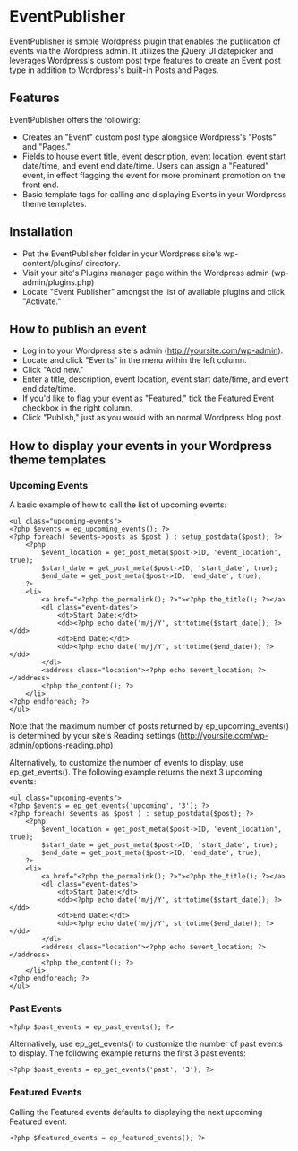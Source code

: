 # EventPublisher #

EventPublisher is simple Wordpress plugin that enables the publication of events via the Wordpress admin. It utilizes the jQuery UI datepicker and leverages Wordpress's custom post type features to create an Event post type in addition to Wordpress's built-in Posts and Pages.

## Features ##

EventPublisher offers the following:

- Creates an "Event" custom post type alongside Wordpress's "Posts" and "Pages."
- Fields to house event title, event description, event location, event start date/time, and event end date/time. Users can assign a "Featured" event, in effect flagging the event for more prominent promotion on the front end.
- Basic template tags for calling and displaying Events in your Wordpress theme templates.

## Installation ##

- Put the EventPublisher folder in your Wordpress site's wp-content/plugins/ directory.
- Visit your site's Plugins manager page within the Wordpress admin (wp-admin/plugins.php)
- Locate "Event Publisher" amongst the list of available plugins and click "Activate."

## How to publish an event ##

- Log in to your Wordpress site's admin (http://yoursite.com/wp-admin).
- Locate and click "Events" in the menu within the left column.
- Click "Add new."
- Enter a title, description, event location, event start date/time, and event end date/time.
- If you'd like to flag your event as "Featured," tick the Featured Event checkbox in the right column.
- Click "Publish," just as you would with an normal Wordpress blog post.

## How to display your events in your Wordpress theme templates ##

### Upcoming Events

A basic example of how to call the list of upcoming events:

    <ul class="upcoming-events">
    <?php $events = ep_upcoming_events(); ?>
    <?php foreach( $events->posts as $post ) : setup_postdata($post); ?>
        <?php
            $event_location = get_post_meta($post->ID, 'event_location', true);
            $start_date = get_post_meta($post->ID, 'start_date', true);
            $end_date = get_post_meta($post->ID, 'end_date', true);
        ?>
        <li>
            <a href="<?php the_permalink(); ?>"><?php the_title(); ?></a>
            <dl class="event-dates">
                <dt>Start Date:</dt>
                <dd><?php echo date('m/j/Y', strtotime($start_date)); ?></dd>
                <dt>End Date:</dt>
                <dd><?php echo date('m/j/Y', strtotime($end_date)); ?></dd>
            </dl>
            <address class="location"><?php echo $event_location; ?></address>
            <?php the_content(); ?>
        </li>
    <?php endforeach; ?>
    </ul>

Note that the maximum number of posts returned by ep_upcoming_events() is determined by your site's Reading settings (http://yoursite.com/wp-admin/options-reading.php)

Alternatively, to customize the number of events to display, use ep_get_events(). The following example returns the next 3 upcoming events:

    <ul class="upcoming-events">
    <?php $events = ep_get_events('upcoming', '3'); ?>
    <?php foreach( $events as $post ) : setup_postdata($post); ?>
        <?php
            $event_location = get_post_meta($post->ID, 'event_location', true);
            $start_date = get_post_meta($post->ID, 'start_date', true);
            $end_date = get_post_meta($post->ID, 'end_date', true);
        ?>
        <li>
            <a href="<?php the_permalink(); ?>"><?php the_title(); ?></a>
            <dl class="event-dates">
                <dt>Start Date:</dt>
                <dd><?php echo date('m/j/Y', strtotime($start_date)); ?></dd>
                <dt>End Date:</dt>
                <dd><?php echo date('m/j/Y', strtotime($end_date)); ?></dd>
            </dl>
            <address class="location"><?php echo $event_location; ?></address>
            <?php the_content(); ?>
        </li>
    <?php endforeach; ?>
    </ul>

### Past Events

    <?php $past_events = ep_past_events(); ?>

Alternatively, use ep_get_events() to customize the number of past events to display. The following example returns the first 3 past events:

    <?php $past_events = ep_get_events('past', '3'); ?>

### Featured Events

Calling the Featured events defaults to displaying the next upcoming Featured event:

    <?php $featured_events = ep_featured_events(); ?>
